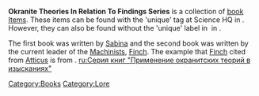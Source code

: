 **Okranite Theories In Relation To Findings Series** is a collection of
[book](Lore_Books.md "wikilink") [Items](Items.md "wikilink"). These items can
be found with the 'unique' tag at Science HQ in [](World's_End.md). However, they can also be found without
the 'unique' label in [](The_Great_Library.md) in [](Black_Scratch.md).

The first book was written by [Sabina](Sabina.md "wikilink") and the second
book was written by the current leader of the
[Machinists](Machinists.md "wikilink"), [Finch](Finch.md "wikilink"). The
example that [Finch](Finch.md "wikilink") cited from
[Atticus](Atticus.md "wikilink") is from [](Mass_Extinction_Series.md). [ru:Серия книг "Применение
окранитских теорий в
изысканиях"](ru:Серия_книг_"Применение_окранитских_теорий_в_изысканиях" "wikilink")

[Category:Books](Category:Books "wikilink")
[Category:Lore](Category:Lore "wikilink")